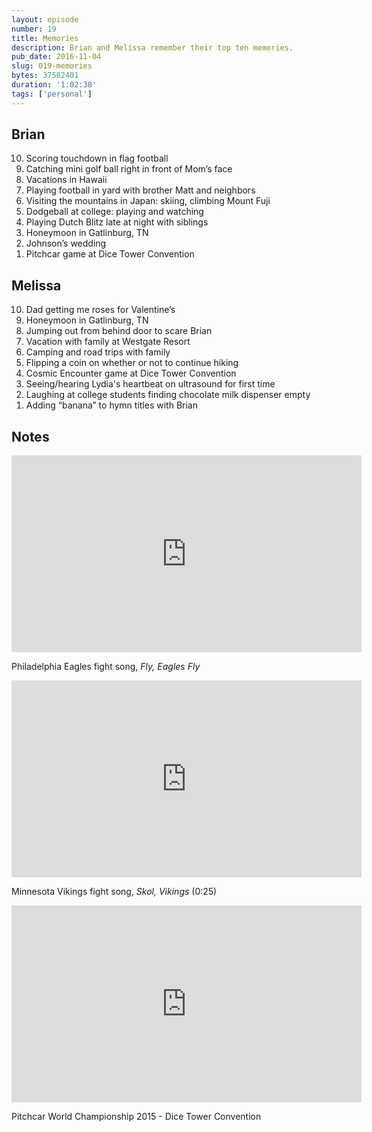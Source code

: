 ```yaml
---
layout: episode
number: 19
title: Memories
description: Brian and Melissa remember their top ten memories.
pub_date: 2016-11-04
slug: 019-memories
bytes: 37582401
duration: '1:02:38'
tags: ['personal']
---
```


<h2>Brian</h2>
<ol reversed>
<li>Scoring touchdown in flag football</li>
<li>Catching mini golf ball right in front of Mom’s face</li>
<li>Vacations in Hawaii</li>
<li>Playing football in yard with brother Matt and neighbors</li>
<li>Visiting the mountains in Japan: skiing, climbing Mount Fuji</li>
<li>Dodgeball at college: playing and watching</li>
<li>Playing Dutch Blitz late at night with siblings</li>
<li>Honeymoon in Gatlinburg, TN</li>
<li>Johnson’s wedding</li>
<li>Pitchcar game at Dice Tower Convention</li>
</ol>

<h2>Melissa</h2>
<ol reversed>
<li>Dad getting me roses for Valentine’s</li>
<li>Honeymoon in Gatlinburg, TN</li>
<li>Jumping out from behind door to scare Brian</li>
<li>Vacation with family at Westgate Resort</li>
<li>Camping and road trips with family</li>
<li>Flipping a coin on whether or not to continue hiking</li>
<li>Cosmic Encounter game at Dice Tower Convention</li>
<li>Seeing/hearing Lydia's heartbeat on ultrasound for first time</li>
<li>Laughing at college students finding chocolate milk dispenser empty</li>
<li>Adding “banana” to hymn titles with Brian</li>
</ol>

<h2>Notes</h2>
<iframe class="video-embed" width="560" height="315" src="https://www.youtube.com/embed/pTcxQ7ER-G0" frameborder="0" allowfullscreen></iframe>
<p>Philadelphia Eagles fight song, <i class="song-title">Fly, Eagles Fly</i></p>

<iframe class="video-embed" width="560" height="315" src="https://www.youtube.com/embed/sv0XGMCeU-I?t=25s" frameborder="0" allowfullscreen></iframe>
<p>Minnesota Vikings fight song, <i class="song-title">Skol, Vikings</i> (0:25)</p>

<iframe class="video-embed" width="560" height="315" src="https://www.youtube.com/embed/uxfgY-BKi3U" frameborder="0" allowfullscreen></iframe>
<p>Pitchcar World Championship 2015 - Dice Tower Convention</p>